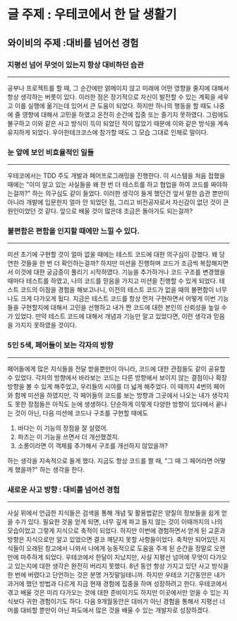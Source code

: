 # 글 주제 : 우테코에서 한 달 생활기

## 와이비의 주제 :대비를 넘어선 경험  
  
### 지평선 넘어 무엇이 있는지 항상 대비하던 습관
***
공부나 프로젝트를 할 때, 그 순간에만 얽메이지 않고 미래에 어떤 영향을 줄지에 대해서 항상 생각하는 버릇이 있다. 이러한 점은 장기적으로 자신이 발전할 수 있는 계획을 세우고 이를 실행에 옮기는데 있어서 큰 도움이 되었다. 하지만 하나의 행동을 할 때도 나중에 줄 영향에 대해서 고민을 하였고 온전히 순간에 집중 또는 즐기지 못하였다. 그럼에도 불구하고 이와 같은 사고 방식이 득이 되었던 적이 많았기 때문에 이와 같은 방식을 계속 유지하게 되었다. 우아한테크코스에 참가할 때도 그 모습 그대로 인체로 말이다.  



### 눈 앞에 보인 비효율적인 일들
***
우테코에서는 TDD 주도 개발과 페어프로그래밍을 진행한다. 이 시스템을 처음 접했을 때에는 "이미 알고 있는 사실들을 왜 한 번 더 테스트를 하고 협업을 하여 코드를 짜야하는걸까?" 하는 의구심도 같이 들었다. 이러한 생각이 들게 했던건 앞서 말한 습관 뿐만이 아니라 개발에 입문한지 얼마 안 되었던 점, 그리고 비전공자로서 자신감이 없던 것이 큰 원인이었던 것 같다. 앞으로 배울 것이 많은데 조금은 돌아가도 되는걸까?   



### 불편함은 편함을 인지할 때에만 느낄 수 있다.
***
미션 초기에 구현할 것이 얼마 없을 때에는 테스트 코드에 대한 의구심이 강했다. 왜 당연한 것들을 한 번 더 확인하는걸까? 하지만 미션을 진행하며 코드가 조금씩 복잡해지면서 이것에 대한 궁금증이 풀리기 시작하였다. 기능을 추가하거나 코드 구조를 변경했을때마다 테스트를 하였고, 나의 코드를 믿음을 가지고 미션을 진행할 수 있게 되었다. 테스트 코드의 이점을 경험을 해보고나니, 이전의 테스트 코드가 없을 때의 불편함이 너무나도 크게 다가오게 됬다. 지금은 테스트 코드를 항상 먼저 구현하면서 어떻게 이번 기능들을 구현할지에 대해서 고민을 선행하고 내가 짠 코드에 대한 본인의 신뢰성을 높일 수가 있었다.
만약 테스트 코드에 대해서 개념과 기능만 알고 있었다면, 이런 생각과 믿음을 가지지 못하였을 것이다.  



### 5인 5색, 페어들이 보는 각자의 방향
***
페어들에게 많은 지식들을 전달 받을뿐만이 아니라, 코드에 대한 관점들도 같이 공유할 수 있었다. 각자의 방향에서 바라보는 코드는 다른 방향에서 보이지 않는 결점이나 확장 방향을 볼 수 있게 해주었고, 우리들의 시야를 더 넓게 해주었다. 이 때까지 4번의 페어와 함께 미션을 하였지만, 각 페어들의 코드를 보는 방향과 그곳에서 나오는 내가 생각지도 못한 장점들은 아직도 눈에 생생하다.
단순하게 이렇게 다양한 방향이 있다에서 끝나는 것이 아닌, 다음 미션에 코드나 구조를 구현할 때에도  

 1. 바다는 이 기능의 장점을 잘 살렸어. 
 2. 파즈는 이 기능을 쓰면서 더 개선했겠지.
 3. 소롱이라면 이 객체를 추가해서 구조를 개선하지 않았을까?   

하는 생각을 지속적으로 들게 했다. 지금도 항상 코드를 짤 때, "그 때 그 페어라면 어떻게 했을까?" 하는 생각을 한다.  



### 새로운 사고 방향 : 대비를 넘어선 경험
***
사실 위에서 언급한 지식들은 검색을 통해 개념 및 활용법같은 양질의 정보들을 쉽게 얻을 수가 있다. 필요한 것을 얻게 되면, 너무 깊게 파고 들지 않는 것이 이때까지의 나의 모습이었고 그렇게 지식으로 축적이 되었다. 하지만 이번에 경험하면서 얻게 된 교훈과 방향은 지식으로만 알고 있었으면 결코 깨닫지 못할 사항들이었다. 축적만 되어있던 지식들이 오래된 창고에서 나와서 나에게 능동적으로 도움을 주게 된 순간을 정말로 오랜만에 마주하게 되었다. 우테코에서 한달이 지났지만, 사실 지평선 넘어에 무엇이 다가오고 있는지에 대한 생각은 완전히 버리지 못했다. 8년 동안 항상 가지고 있던 사고 방식을 한 번에 버렸다고 단언하는 것은 분명 거짓말일테니까. 하지만 우테코 기간동안은 내가 과거에 했던 방법과 다르게 지금 현재 경험에 집중을 하며 성장하려고 한다. 우테코에서 겪고 배울 것은 미리 다가오는 것에 대한 준비이기도 하지만 이곳에서만 얻을 수 있는 지식보다 귀한 경험이기도 하다. 다음 9개월동안은 대비가 아닌 경험을 통해서 지평선 너머를 대비할 뿐만이 아닌 파도에서 많은 것을 배울 수 있는 개발자로 성장하겠다.  


